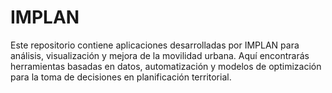 # IMPLAN
Este repositorio contiene aplicaciones desarrolladas por IMPLAN para análisis, visualización y mejora de la movilidad urbana. Aquí encontrarás herramientas basadas en datos, automatización y modelos de optimización para la toma de decisiones en planificación territorial.

